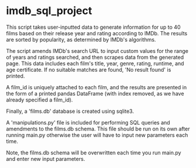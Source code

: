 # imdb_sql_project
This script takes user-inputted data to generate information for up to 40 films
based on their release year and rating according to IMDb. The results are sorted
by popularity, as determined by IMDb's algorithms.

The script amends IMDb's search URL to input custom values for the range of years and
ratings searched, and then scrapes data from the generated page. This data includes 
each film's title, year, genre, rating, runtime, and age certificate. If no suitable
matches are found, 'No result found' is printed.

A film_id is uniquely attached to each film, and the results are presented in the form of
a printed pandas DataFrame (with index removed, as we have already specified a film_id).

Finally, a 'films.db' database is created using sqlite3.

A 'manipulations.py' file is included for performing SQL queries and amendments
to the films.db schema. This file should be run on its own after running main.py
otherwise the user will have to input new parameters each time.

Note, the films.db schema will be overwritten each time you run main.py and enter new
input parameters.
